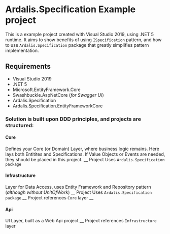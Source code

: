 # Ardalis.Specification Example project

This is a example project created with Visual Studio 2019, using .NET 5 runtime.
It aims to show benefits of using `ISpecification` pattern, and how to use `Ardalis.Specification` package that greatly simplifies pattern implementation.


## Requirements
- Visual Studio 2019
- .NET 5
- Microsoft.EntityFramework.Core
- Swashbuckle.AspNetCore (*for Swagger UI*)
- Ardalis.Specification
- Ardalis.Specification.EntityFrameworkCore


### Solution is built upon DDD principles, and projects are structured:

#### Core
Defines your Core (or Domain) Layer, where business logic remains. Here lays both Entitites and Specifications. If Value Objects or Events are needed, they should be placed in this project. __
Project Uses `Ardalis.Specification package`

#### Infrastructure
Layer for Data Access, uses Entity Framework and Repository pattern (*although without UnitOfWork*) __
Project Uses `Ardalis.Specification package` __
Project references `Core` layer __

#### Api
UI Layer, built as a Web Api project __
Project references  `Infrastructure`  layer